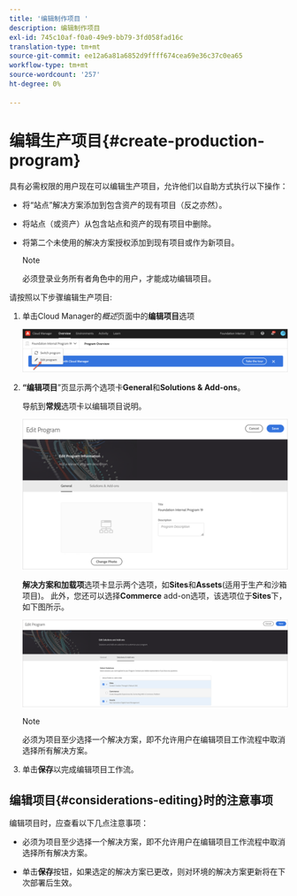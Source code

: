 ```yaml
---
title: '编辑制作项目 '
description: 编辑制作项目
exl-id: 745c10af-f0a0-49e9-bb79-3fd058fad16c
translation-type: tm+mt
source-git-commit: ee12a6a81a6852d9ffff674cea69e36c37c0ea65
workflow-type: tm+mt
source-wordcount: '257'
ht-degree: 0%

---
```


# 编辑生产项目{#create-production-program}

具有必需权限的用户现在可以编辑生产项目，允许他们以自助方式执行以下操作：

* 将“站点”解决方案添加到包含资产的现有项目（反之亦然）。
* 将站点（或资产）从包含站点和资产的现有项目中删除。
* 将第二个未使用的解决方案授权添加到现有项目或作为新项目。

   >[!NOTE]
   >必须登录业务所有者角色中的用户，才能成功编辑项目。

请按照以下步骤编辑生产项目:

1. 单击Cloud Manager的&#x200B;*概述*&#x200B;页面中的&#x200B;**编辑项目**&#x200B;选项

   ![](assets/edit-program-overview.png)

1. **“编辑项目**”页显示两个选项卡&#x200B;**General**&#x200B;和&#x200B;**Solutions &amp; Add-ons**。

   导航到&#x200B;**常规**&#x200B;选项卡以编辑项目说明。

   ![](assets/edit-program-general.png)

   **解决方案和加载项**&#x200B;选项卡显示两个选项，如&#x200B;**Sites**&#x200B;和&#x200B;**Assets**(适用于生产和沙箱项目)。 此外，您还可以选择&#x200B;**Commerce** add-on选项，该选项位于&#x200B;**Sites**&#x200B;下，如下图所示。

   ![](assets/edit-prg.png)

   >[!NOTE]
   >必须为项目至少选择一个解决方案，即不允许用户在编辑项目工作流程中取消选择所有解决方案。

1. 单击&#x200B;**保存**&#x200B;以完成编辑项目工作流。


## 编辑项目{#considerations-editing}时的注意事项

编辑项目时，应查看以下几点注意事项：

* 必须为项目至少选择一个解决方案，即不允许用户在编辑项目工作流程中取消选择所有解决方案。

* 单击&#x200B;**保存**&#x200B;按钮，如果选定的解决方案已更改，则对环境的解决方案更新将在下次部署后生效。
